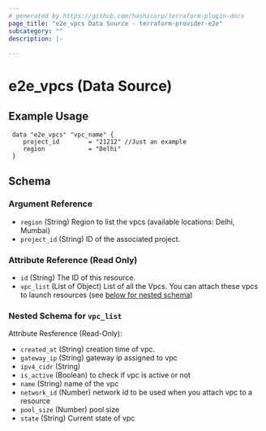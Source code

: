 ```yaml
---
# generated by https://github.com/hashicorp/terraform-plugin-docs
page_title: "e2e_vpcs Data Source - terraform-provider-e2e"
subcategory: ""
description: |-
  
---
```


# e2e_vpcs (Data Source)

## Example Usage
```hcl
 data "e2e_vpcs" "vpc_name" {
    project_id        = "21212" //Just an example
    region            = "Delhi"
 }
```




<!-- schema generated by tfplugindocs -->
## Schema

### Argument Reference
- `region` (String)  Region to list the vpcs  (available locations: Delhi, Mumbai)
- `project_id` (String)  ID of the associated project.

### Attribute Reference (Read Only)

- `id` (String) The ID of this resource.
- `vpc_list` (List of Object) List of all the Vpcs. You can attach these vpcs to launch resources (see [below for nested schema](#nestedatt--vpc_list))

<a id="nestedatt--vpc_list"></a>
### Nested Schema for `vpc_list`

Attribute Resference (Read-Only):

- `created_at` (String) creation time of vpc.
- `gateway_ip` (String) gateway ip assigned to vpc
- `ipv4_cidr` (String)  
- `is_active` (Boolean) to check if vpc is active or not
- `name` (String) name of the vpc
- `network_id` (Number) network id to be used when you attach vpc to a resource
- `pool_size` (Number)  pool size
- `state` (String) Current state of vpc


